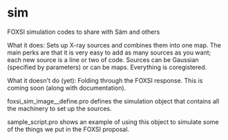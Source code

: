# sim
FOXSI simulation codes to share with Säm and others

What it does: Sets up X-ray sources and combines them into one map.  The main perks are that it is very easy to add as many sources 
              as you want; each new source is a line or two of code.  Sources can be Gaussian (specified by parameters) or can be 
              maps.  Everything is coregistered.
              
What it doesn't do (yet): Folding through the FOXSI response. This is coming soon (along with documentation).

foxsi_sim_image__define.pro defines the simulation object that contains all the machinery to set up the sources.

sample_script.pro shows an example of using this object to simulate some of the things we put in the FOXSI proposal.

